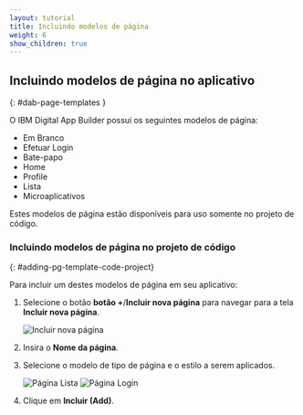 ```yaml
---
layout: tutorial
title: Incluindo modelos de página
weight: 6
show_children: true
---
```

<!-- NLS_CHARSET=UTF-8 -->
## Incluindo modelos de página no aplicativo
{: #dab-page-templates }

O IBM Digital App Builder possui os seguintes modelos de página:
* Em Branco
* Efetuar Login
* Bate-papo
* Home
* Profile
* Lista
* Microaplicativos

Estes modelos de página estão disponíveis para uso somente no projeto de código. 

### Incluindo modelos de página no projeto de código
{: #adding-pg-template-code-project}

Para incluir um destes modelos de página em seu aplicativo:

1. Selecione o botão **botão +**/**Incluir nova página** para navegar para a tela **Incluir nova página**.

    ![Incluir nova página](home_page.png)

2. Insira o **Nome da página**.
3. Selecione o modelo de tipo de página e o estilo a serem aplicados.

    ![Página Lista](list_page.png)
    ![Página Login](login_page.png)

4. Clique em **Incluir (Add)**.   

